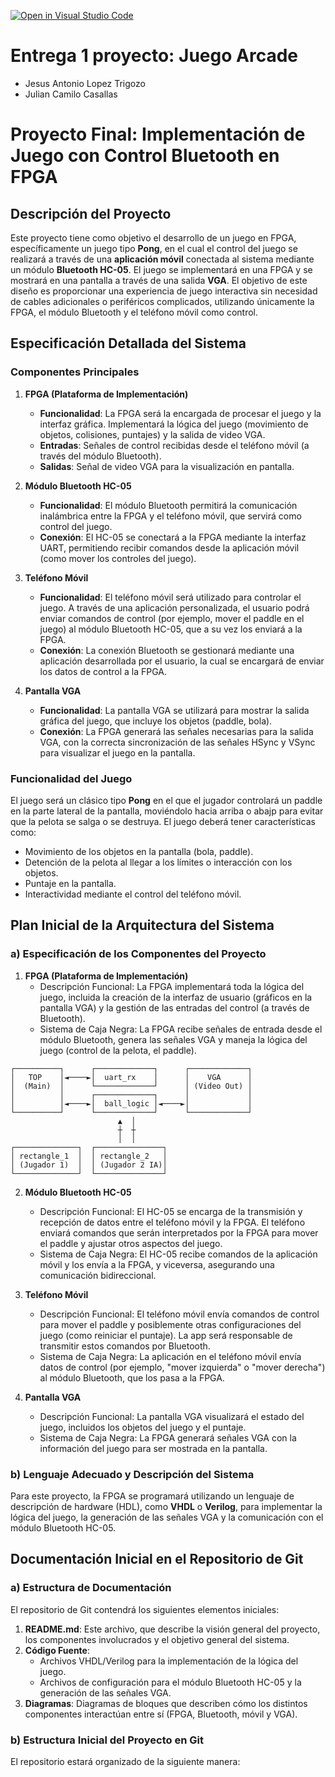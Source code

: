 [![Open in Visual Studio Code](https://classroom.github.com/assets/open-in-vscode-2e0aaae1b6195c2367325f4f02e2d04e9abb55f0b24a779b69b11b9e10269abc.svg)](https://classroom.github.com/online_ide?assignment_repo_id=17800245&assignment_repo_type=AssignmentRepo)
# Entrega 1 proyecto: Juego Arcade

* Jesus Antonio Lopez Trigozo
* Julian Camilo Casallas

# Proyecto Final: Implementación de Juego con Control Bluetooth en FPGA

## Descripción del Proyecto

Este proyecto tiene como objetivo el desarrollo de un juego en FPGA, específicamente un juego tipo **Pong**, en el cual el control del juego se realizará a través de una **aplicación móvil** conectada al sistema mediante un módulo **Bluetooth HC-05**. El juego se implementará en una FPGA y se mostrará en una pantalla a través de una salida **VGA**. El objetivo de este diseño es proporcionar una experiencia de juego interactiva sin necesidad de cables adicionales o periféricos complicados, utilizando únicamente la FPGA, el módulo Bluetooth y el teléfono móvil como control.

## Especificación Detallada del Sistema

### Componentes Principales

1. **FPGA (Plataforma de Implementación)**
   - **Funcionalidad**: La FPGA será la encargada de procesar el juego y la interfaz gráfica. Implementará la lógica del juego (movimiento de objetos, colisiones, puntajes) y la salida de video VGA. 
   - **Entradas**: Señales de control recibidas desde el teléfono móvil (a través del módulo Bluetooth).
   - **Salidas**: Señal de video VGA para la visualización en pantalla.

2. **Módulo Bluetooth HC-05**
   - **Funcionalidad**: El módulo Bluetooth permitirá la comunicación inalámbrica entre la FPGA y el teléfono móvil, que servirá como control del juego.
   - **Conexión**: El HC-05 se conectará a la FPGA mediante la interfaz UART, permitiendo recibir comandos desde la aplicación móvil (como mover los controles del juego).

3. **Teléfono Móvil**
   - **Funcionalidad**: El teléfono móvil será utilizado para controlar el juego. A través de una aplicación personalizada, el usuario podrá enviar comandos de control (por ejemplo, mover el paddle en el juego) al módulo Bluetooth HC-05, que a su vez los enviará a la FPGA.
   - **Conexión**: La conexión Bluetooth se gestionará mediante una aplicación desarrollada por el usuario, la cual se encargará de enviar los datos de control a la FPGA.

4. **Pantalla VGA**
   - **Funcionalidad**: La pantalla VGA se utilizará para mostrar la salida gráfica del juego, que incluye los objetos (paddle, bola).
   - **Conexión**: La FPGA generará las señales necesarias para la salida VGA, con la correcta sincronización de las señales HSync y VSync para visualizar el juego en la pantalla.

### Funcionalidad del Juego

El juego será un clásico tipo **Pong** en el que el jugador controlará un paddle en la parte lateral de la pantalla, moviéndolo hacia arriba o abajp para evitar que la pelota se salga o se destruya. El juego deberá tener características como:

- Movimiento de los objetos en la pantalla (bola, paddle).
- Detención de la pelota al llegar a los límites o interacción con los objetos.
- Puntaje en la pantalla.
- Interactividad mediante el control del teléfono móvil.

## Plan Inicial de la Arquitectura del Sistema

### a) **Especificación de los Componentes del Proyecto**

1. **FPGA (Plataforma de Implementación)**
   - Descripción Funcional: La FPGA implementará toda la lógica del juego, incluida la creación de la interfaz de usuario (gráficos en la pantalla VGA) y la gestión de las entradas del control (a través de Bluetooth).
   - Sistema de Caja Negra: La FPGA recibe señales de entrada desde el módulo Bluetooth, genera las señales VGA y maneja la lógica del juego (control de la pelota, el paddle).


```plaintext
┌──────────┐      ┌─────────────┐      ┌─────────────┐
│   TOP    │◄────►│  uart_rx    │      │    VGA      │
│  (Main)  │      └─────────────┘      │ (Video Out) │
│          │      ┌─────────────┐      │             │
│          │◄────►│  ball_logic │◄────►│             │
└──────────┘      └─────────────┘      └─────────────┘
                        ▲  │
                        ┼  ┼
                        │  │                  
┌──────────────┐  ┌───────────────┐   
│ rectangle_1  │  │ rectangle_2   │   
│ (Jugador 1)  │  │ (Jugador 2 IA)│   
└──────────────┘  └───────────────┘   
```


2. **Módulo Bluetooth HC-05**
   - Descripción Funcional: El HC-05 se encarga de la transmisión y recepción de datos entre el teléfono móvil y la FPGA. El teléfono enviará comandos que serán interpretados por la FPGA para mover el paddle y ajustar otros aspectos del juego.
   - Sistema de Caja Negra: El HC-05 recibe comandos de la aplicación móvil y los envía a la FPGA, y viceversa, asegurando una comunicación bidireccional.

3. **Teléfono Móvil**
   - Descripción Funcional: El teléfono móvil envía comandos de control para mover el paddle y posiblemente otras configuraciones del juego (como reiniciar el puntaje). La app será responsable de transmitir estos comandos por Bluetooth.
   - Sistema de Caja Negra: La aplicación en el teléfono móvil envía datos de control (por ejemplo, "mover izquierda" o "mover derecha") al módulo Bluetooth, que los pasa a la FPGA.

4. **Pantalla VGA**
   - Descripción Funcional: La pantalla VGA visualizará el estado del juego, incluidos los objetos del juego y el puntaje.
   - Sistema de Caja Negra: La FPGA generará señales VGA con la información del juego para ser mostrada en la pantalla.

### b) **Lenguaje Adecuado y Descripción del Sistema**

Para este proyecto, la FPGA se programará utilizando un lenguaje de descripción de hardware (HDL), como **VHDL** o **Verilog**, para implementar la lógica del juego, la generación de las señales VGA y la comunicación con el módulo Bluetooth HC-05.

## Documentación Inicial en el Repositorio de Git

### a) **Estructura de Documentación**

El repositorio de Git contendrá los siguientes elementos iniciales:

1. **README.md**: Este archivo, que describe la visión general del proyecto, los componentes involucrados y el objetivo general del sistema.
2. **Código Fuente**:
   - Archivos VHDL/Verilog para la implementación de la lógica del juego.
   - Archivos de configuración para el módulo Bluetooth HC-05 y la generación de las señales VGA.
3. **Diagramas**: Diagramas de bloques que describen cómo los distintos componentes interactúan entre sí (FPGA, Bluetooth, móvil y VGA).

### b) **Estructura Inicial del Proyecto en Git**

El repositorio estará organizado de la siguiente manera:

